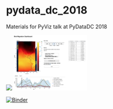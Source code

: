 # pydata_dc_2018
Materials for PyViz talk at PyDataDC 2018


<img src="./assets/target_dashboard.png" width=40%></img> <img src="./assets/dashboard.png" width=40%></img>


[![Binder](https://mybinder.org/badge_logo.svg)](https://mybinder.org/v2/gh/jsignell/pydata_dc_2018/master)

